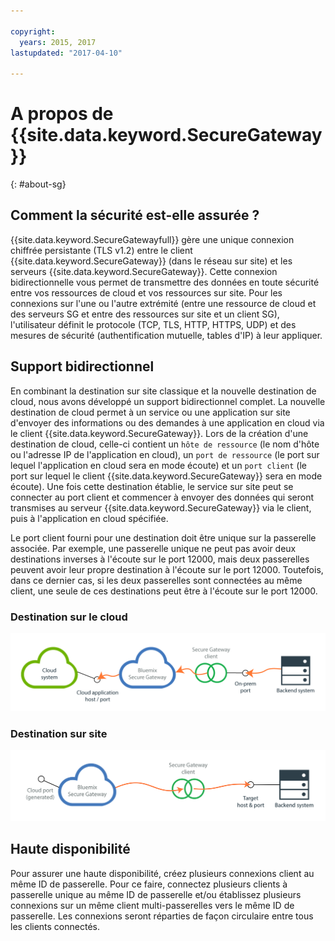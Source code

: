 ```yaml
---

copyright:
  years: 2015, 2017
lastupdated: "2017-04-10"

---
```


# A propos de {{site.data.keyword.SecureGateway}}
{: #about-sg}

## Comment la sécurité est-elle assurée ?
{{site.data.keyword.SecureGatewayfull}} gère une unique connexion chiffrée persistante (TLS v1.2) entre le client {{site.data.keyword.SecureGateway}} (dans le réseau sur site) et les serveurs {{site.data.keyword.SecureGateway}}.  Cette connexion bidirectionnelle vous permet de transmettre des données en toute sécurité entre vos ressources de cloud et vos ressources sur site.  Pour les connexions sur l'une ou l'autre extrémité (entre une ressource de cloud et des serveurs SG et entre des ressources sur site et un client SG), l'utilisateur définit le protocole (TCP, TLS, HTTP, HTTPS, UDP) et des mesures de sécurité (authentification mutuelle, tables d'IP) à leur appliquer.  

## Support bidirectionnel
En combinant la destination sur site classique et la nouvelle destination de cloud, nous avons développé un support bidirectionnel complet.  La nouvelle destination de cloud permet à un service ou une application sur site d'envoyer des informations ou des demandes à une application en cloud via le client {{site.data.keyword.SecureGateway}}.  Lors de la création d'une destination de cloud, celle-ci contient un `hôte de ressource` (le nom d'hôte ou l'adresse IP de l'application en cloud), un `port de ressource` (le port sur lequel l'application en cloud sera en mode écoute) et un `port client` (le port sur lequel le client {{site.data.keyword.SecureGateway}} sera en mode écoute).  Une fois cette destination établie, le service sur site peut se connecter au port client et commencer à envoyer des données qui seront transmises au serveur {{site.data.keyword.SecureGateway}} via le client, puis à l'application en cloud spécifiée.

Le port client fourni pour une destination doit être unique sur la passerelle associée.  Par exemple, une passerelle unique ne peut pas avoir deux destinations inverses à l'écoute sur le port 12000, mais deux passerelles peuvent avoir leur propre destination à l'écoute sur le port 12000.  Toutefois, dans ce dernier cas, si les deux passerelles sont connectées au même client, une seule de ces destinations peut être à l'écoute sur le port 12000.

### Destination sur le cloud
![Destination sur le cloud](./images/reverseDestination.png?raw=true "Destination sur le cloud")

### Destination sur site
![Destination sur site](./images/onPremDestination.png?raw=true "Destination sur site")

## Haute disponibilité
Pour assurer une haute disponibilité, créez plusieurs connexions client au même ID de passerelle.  Pour ce faire, connectez plusieurs clients à passerelle unique au même ID de passerelle et/ou établissez plusieurs connexions sur un même client multi-passerelles vers le même ID de passerelle.  Les connexions seront réparties de façon circulaire entre tous les clients connectés.
